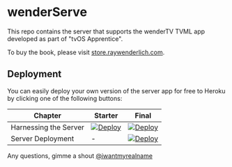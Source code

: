 # wenderServe

This repo contains the server that supports the wenderTV TVML app developed as part of "tvOS Apprentice".

To buy the book, please visit [store.raywenderlich.com](https://store.raywenderlich.com/).

## Deployment

You can easily deploy your own version of the server app for free to Heroku by clicking one of the following buttons:

| Chapter | Starter | Final |
|---------|---------|-------|
|Harnessing the Server | [![Deploy](https://www.herokucdn.com/deploy/button.svg)](https://heroku.com/deploy?template=https://github.com/sammyd/tvt-wenderserve/tree/harnessing-starter) | [![Deploy](https://www.herokucdn.com/deploy/button.svg)](https://heroku.com/deploy?template=https://github.com/sammyd/tvt-wenderserve/tree/harnessing-final) |
| Server Deployment | - | [![Deploy](https://www.herokucdn.com/deploy/button.svg)](https://heroku.com/deploy?template=https://github.com/raywenderlich/tva-wenderserve/tree/deployment-final) |


Any questions, gimme a shout [@iwantmyrealname](https://twitter.com/iwantmyrealname)
